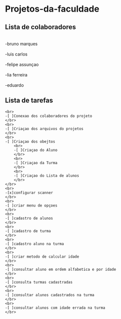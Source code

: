 # Projetos-da-faculdade

## Lista de colaboradores

<br>
-bruno marques
</br>
<br>
-luis carlos
</br>
<br>
-felipe assunçao
</br>
<br>
-lia ferreira
</br>
<br>
-eduardo 
</br>

## Lista de tarefas

	<br>
	-[ ]Conexao dos colaboradores do projeto
	</br>
	<br>
	-[ ]Criaçao dos arquivos do projetos 
	</br>
 	<br>
	-[ ]Criaçao dos obejtos
 		<br>
		-[ ]Criaçao do Aluno
		</br>
  		<br>
		-[ ]Criaçao da Turma
		</br>
  		<br>
		-[ ]Criaçao do Lista de alunos 
		</br>
	</br>
 	<br>
	-[x]configurar scanner
	</br>
 	<br>
	-[ ]criar menu de opçoes
	</br>
 	<br>
	-[ ]cadastro de alunos
	</br>
 	<br>
	-[ ]cadastro de turma
	</br>
 	<br>
	-[ ]cadastro aluno na turma
	</br>
 	<br>
	-[ ]criar metodo de calcular idade
	</br>
 	<br>
	-[ ]consultar aluno em ordem alfabetica e por idade
	</br>
 	<br>
	-[ ]consulta turmas cadastradas
	</br>
 	<br>
	-[ ]consultar alunos cadastrados na turma
	</br>
 	<br>
	-[ ]consultar alunos com idade errada na turma
	</br>
